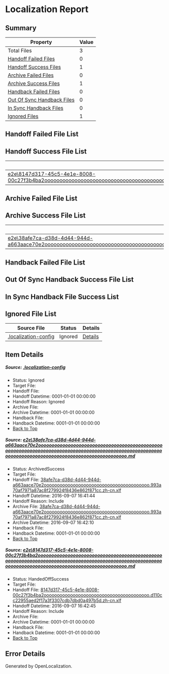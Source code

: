 # <a name='report-top'></a> Localization Report

## Summary
 Property | Value 
 -------- | ----- 
 Total Files | 3
[ Handoff Failed Files ](#handoff-failed-list)| 0
[ Handoff Success Files ](#handoff-success-list)| 1
[ Archive Failed Files ](#archive-failed-list)| 0
[ Archive Success Files ](#archive-success-list)| 1
[ Handback Failed Files ](#handback-failed-list)| 0
[ Out Of Sync Handback Files ](#outofsync-handback-success-list)| 0
[ In Sync Handback Files ](#insync-handback-success-list)| 0
[ Ignored Files ](#ignored-list)| 1

## <a name='handoff-failed-list'></a> Handoff Failed File List

## <a name='handoff-success-list'></a> Handoff Success File List
 Source File | Status | Details 
 ----------- | ------ | ------- 
 [e2e\8147d317-45c5-4e1e-8008-00c27f3b4ba2ooooooooooooooooooooooooooooooooooooooooooooooooooooooooooooooooooooooooooooooooooooooooooooooooooooooooooooooooooooooooooooooooooooooooooooooooooooo.md](https://github.com/OpenLocalizationTestOrg/ol-test0/blob/6053ede82e4437d2e1343675641f2772f4a62fc9/e2e/8147d317-45c5-4e1e-8008-00c27f3b4ba2ooooooooooooooooooooooooooooooooooooooooooooooooooooooooooooooooooooooooooooooooooooooooooooooooooooooooooooooooooooooooooooooooooooooooooooooooooooo.md) | HandedOffSuccess | [Details](#be98e2299d9db7025cb4e867c22f6a7005d3ca932)

## <a name='archive-failed-list'></a> Archive Failed File List

## <a name='archive-success-list'></a> Archive Success File List
 Source File | Status | Details 
 ----------- | ------ | ------- 
 [e2e\38afe7ca-d38d-4d44-944d-a663aace70e2ooooooooooooooooooooooooooooooooooooooooooooooooooooooooooooooooooooooooooooooooooooooooooooooooooooooooooooooooooooooooooooooooooooooooooooooooooooo.md](https://github.com/OpenLocalizationTestOrg/ol-test0/blob/4bdef368104a0c54c809d1f2be9789a16dc145f2/e2e/38afe7ca-d38d-4d44-944d-a663aace70e2ooooooooooooooooooooooooooooooooooooooooooooooooooooooooooooooooooooooooooooooooooooooooooooooooooooooooooooooooooooooooooooooooooooooooooooooooooooo.md) | ArchivedSuccess | [Details](#9cd3cde40937342d2b77eca5362a20eda29b605a1)

## <a name='handback-failed-list'></a> Handback Failed File List

## <a name='outofsync-handback-success-list'></a> Out Of Sync Handback Success File List

## <a name='insync-handback-success-list'></a> In Sync Handback File Success List

## <a name='ignored-list'></a> Ignored File List
 Source File | Status | Details 
 ----------- | ------ | ------- 
 [.localization-config](https://github.com/OpenLocalizationTestOrg/ol-test0/blob/6053ede82e4437d2e1343675641f2772f4a62fc9/.localization-config) | Ignored | [Details](#3d4f252ac210baf56311d7e97dcc2db10974dbd20)

## Item Details
##### <a name='3d4f252ac210baf56311d7e97dcc2db10974dbd20'></a> Source: [.localization-config](https://github.com/OpenLocalizationTestOrg/ol-test0/blob/6053ede82e4437d2e1343675641f2772f4a62fc9/.localization-config)
* Status: Ignored
* Target File: 
* Handoff File: 
* Handoff Datetime: 0001-01-01 00:00:00
* Handoff Reason: Ignored
* Archive File: 
* Archive Datetime: 0001-01-01 00:00:00
* Handback File: 
* Handback Datetime: 0001-01-01 00:00:00
* [Back to Top](#report-top)

##### <a name='9cd3cde40937342d2b77eca5362a20eda29b605a1'></a> Source: [e2e\38afe7ca-d38d-4d44-944d-a663aace70e2ooooooooooooooooooooooooooooooooooooooooooooooooooooooooooooooooooooooooooooooooooooooooooooooooooooooooooooooooooooooooooooooooooooooooooooooooooooo.md](https://github.com/OpenLocalizationTestOrg/ol-test0/blob/4bdef368104a0c54c809d1f2be9789a16dc145f2/e2e/38afe7ca-d38d-4d44-944d-a663aace70e2ooooooooooooooooooooooooooooooooooooooooooooooooooooooooooooooooooooooooooooooooooooooooooooooooooooooooooooooooooooooooooooooooooooooooooooooooooooo.md)
* Status: ArchivedSuccess
* Target File: 
* Handoff File: [38afe7ca-d38d-4d44-944d-a663aace70e2oooooooooooooooooooooooooooooooooooooooo.993a70af7971a87ac8f279924f8436e862f871cc.zh-cn.xlf](https://github.com/OpenLocalizationTestOrg/ol-test0-handoff/blob/fbf100afd642ca2a1cfba27614a8ca2c6eafbe4f/ol-handoff/OpenLocalizationTestOrg/ol-test0-zhcn/ci/ht/38afe7ca-d38d-4d44-944d-a663aace70e2oooooooooooooooooooooooooooooooooooooooo.993a70af7971a87ac8f279924f8436e862f871cc.zh-cn.xlf)
* Handoff Datetime: 2016-09-07 16:41:44
* Handoff Reason: Include
* Archive File: [38afe7ca-d38d-4d44-944d-a663aace70e2oooooooooooooooooooooooooooooooooooooooo.993a70af7971a87ac8f279924f8436e862f871cc.zh-cn.xlf](https://github.com/OpenLocalizationTestOrg/ol-test0-handoff/blob/8affeb57732caf62ec84b001b6d95078b407aeed/ol-archive/OpenLocalizationTestOrg/ol-test0-zhcn/ci/ht/38afe7ca-d38d-4d44-944d-a663aace70e2oooooooooooooooooooooooooooooooooooooooo.993a70af7971a87ac8f279924f8436e862f871cc.zh-cn.xlf)
* Archive Datetime: 2016-09-07 16:42:10
* Handback File: 
* Handback Datetime: 0001-01-01 00:00:00
* [Back to Top](#report-top)

##### <a name='be98e2299d9db7025cb4e867c22f6a7005d3ca932'></a> Source: [e2e\8147d317-45c5-4e1e-8008-00c27f3b4ba2ooooooooooooooooooooooooooooooooooooooooooooooooooooooooooooooooooooooooooooooooooooooooooooooooooooooooooooooooooooooooooooooooooooooooooooooooooooo.md](https://github.com/OpenLocalizationTestOrg/ol-test0/blob/6053ede82e4437d2e1343675641f2772f4a62fc9/e2e/8147d317-45c5-4e1e-8008-00c27f3b4ba2ooooooooooooooooooooooooooooooooooooooooooooooooooooooooooooooooooooooooooooooooooooooooooooooooooooooooooooooooooooooooooooooooooooooooooooooooooooo.md)
* Status: HandedOffSuccess
* Target File: 
* Handoff File: [8147d317-45c5-4e1e-8008-00c27f3b4ba2oooooooooooooooooooooooooooooooooooooooo.d110cc22955aed2f17a3f3307cdb7dbd0a497b5d.zh-cn.xlf](https://github.com/OpenLocalizationTestOrg/ol-test0-handoff/blob/23c5f16d8b918c7c7d901a8cac61d59b9d8ddf9d/ol-handoff/OpenLocalizationTestOrg/ol-test0-zhcn/ci/ht/8147d317-45c5-4e1e-8008-00c27f3b4ba2oooooooooooooooooooooooooooooooooooooooo.d110cc22955aed2f17a3f3307cdb7dbd0a497b5d.zh-cn.xlf)
* Handoff Datetime: 2016-09-07 16:42:45
* Handoff Reason: Include
* Archive File: 
* Archive Datetime: 0001-01-01 00:00:00
* Handback File: 
* Handback Datetime: 0001-01-01 00:00:00
* [Back to Top](#report-top)


## Error Details

Generated by OpenLocalization.
